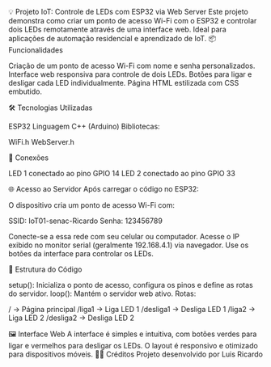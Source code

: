 💡 Projeto IoT: Controle de LEDs com ESP32 via Web Server
Este projeto demonstra como criar um ponto de acesso Wi-Fi com o ESP32 e controlar dois LEDs remotamente através de uma interface web. Ideal para aplicações de automação residencial e aprendizado de IoT.
📦 Funcionalidades

Criação de um ponto de acesso Wi-Fi com nome e senha personalizados.
Interface web responsiva para controle de dois LEDs.
Botões para ligar e desligar cada LED individualmente.
Página HTML estilizada com CSS embutido.

🛠️ Tecnologias Utilizadas

ESP32
Linguagem C++ (Arduino)
Bibliotecas:

WiFi.h
WebServer.h



🔌 Conexões

LED 1 conectado ao pino GPIO 14
LED 2 conectado ao pino GPIO 33

🌐 Acesso ao Servidor
Após carregar o código no ESP32:

O dispositivo cria um ponto de acesso Wi-Fi com:

SSID: IoT01-senac-Ricardo
Senha: 123456789


Conecte-se a essa rede com seu celular ou computador.
Acesse o IP exibido no monitor serial (geralmente 192.168.4.1) via navegador.
Use os botões da interface para controlar os LEDs.

📄 Estrutura do Código

setup(): Inicializa o ponto de acesso, configura os pinos e define as rotas do servidor.
loop(): Mantém o servidor web ativo.
Rotas:

/ → Página principal
/liga1 → Liga LED 1
/desliga1 → Desliga LED 1
/liga2 → Liga LED 2
/desliga2 → Desliga LED 2



🖼️ Interface Web
A interface é simples e intuitiva, com botões verdes para ligar e vermelhos para desligar os LEDs. O layout é responsivo e otimizado para dispositivos móveis.
👨‍🏫 Créditos
Projeto desenvolvido por Luis Ricardo
